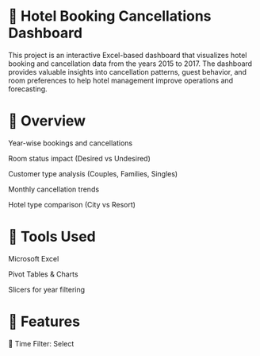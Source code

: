# 🏨 Hotel Booking Cancellations Dashboard

This project is an interactive Excel-based dashboard that visualizes hotel booking and cancellation data from the years 2015 to 2017. The dashboard provides valuable insights into cancellation patterns, guest behavior, and room preferences to help hotel management improve operations and forecasting.

# 📁 Overview

Year-wise bookings and cancellations

Room status impact (Desired vs Undesired)

Customer type analysis (Couples, Families, Singles)

Monthly cancellation trends

Hotel type comparison (City vs Resort)


# 📁 Tools Used

Microsoft Excel

Pivot Tables & Charts

Slicers for year filtering


# 📌 Features

  📅 Time Filter: Select
